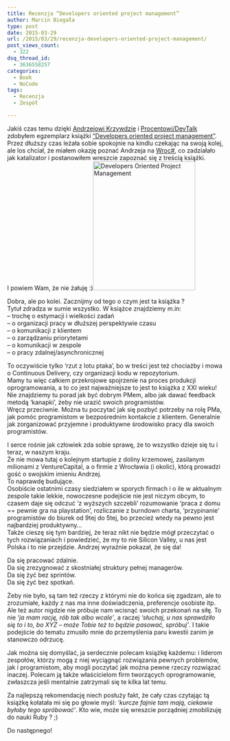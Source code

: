 ```yaml
---
title: Recenzja “Developers oriented project management”
author: Marcin Biegała
type: post
date: 2015-03-29
url: /2015/03/29/recenzja-developers-oriented-project-management/
post_views_count:
  - 322
dsq_thread_id:
  - 3636558257
categories:
  - Book
  - NoCode
tags:
  - Recenzja
  - Zespół

---
```

Jakiś czas temu dzięki [Andrzejowi Krzywdzie][1] i [Procentowi/DevTalk][2] zdobyłem egzemplarz książki [&#8220;Developers oriented project management&#8221;][3]. Przez dłuższy czas leżała sobie spokojnie na kindlu czekając na swoją kolej, ale los chciał, że miałem okazję poznać Andrzeja na [Wroc#][4], co zadziałało jak katalizator i postanowiłem wreszcie zapoznać się z treścią książki.  
I powiem Wam, że nie żałuję :)<a href="https://blog.biegala.net/wp-content/uploads/2015/03/ArkencyDeveloperOriented.png" rel="lightbox[363]"><img class="alignright size-medium wp-image-366" src="https://blog.biegala.net/wp-content/uploads/2015/03/ArkencyDeveloperOriented-238x300.png" alt="Developers Oriented Project Management" width="238" height="300" srcset="https://blog.biegala.net/wp-content/uploads/2015/03/ArkencyDeveloperOriented-238x300.png 238w, https://blog.biegala.net/wp-content/uploads/2015/03/ArkencyDeveloperOriented.png 277w" sizes="(max-width: 238px) 100vw, 238px" /></a>

Dobra, ale po kolei. Zacznijmy od tego o czym jest ta książka ?  
Tytuł zdradza w sumie wszystko. W książce znajdziemy m.in:  
&#8211; trochę o estymacji i wielkości zadań  
&#8211; o organizacji pracy w dłuższej perspektywie czasu  
&#8211; o komunikacji z klientem  
&#8211; o zarządzaniu priorytetami  
&#8211; o komunikacji w zespole  
&#8211; o pracy zdalnej/asynchronicznej

<!--more-->

To oczywiście tylko &#8216;rzut z lotu ptaka&#8217;, bo w treści jest też chociażby i mowa o Continuous Delivery, czy organizacji kodu w repozytorium.  
Mamy tu więc całkiem przekrojowe spojrzenie na proces produkcji oprogramowania, a to co jest najważniejsze to jest to książka z XXI wieku!  
Nie znajdziemy tu porad jak być dobrym PMem, albo jak dawać feedback metodą &#8216;kanapki&#8217;, żeby nie urazić swoich programistów.  
Wręcz przeciwnie. Można tu poczytać jak się pozbyć potrzeby na rolę PMa, jak pomóc programistom w bezpośrednim kontakcie z klientem. Generalnie jak zorganizować przyjemne i produktywne środowisko pracy dla swoich programistów.

I serce rośnie jak człowiek zda sobie sprawę, że to wszystko dzieje się tu i teraz, w naszym kraju.  
Że nie mowa tutaj o kolejnym startupie z doliny krzemowej, zasilanym milionami z VentureCapital, a o firmie z Wrocławia (i okolic), którą prowadzi gość o swojskim imieniu Andrzej.  
To naprawdę budujące.  
Osobiście ostatnimi czasy siedziałem w sporych firmach i o ile w aktualnym zespole takie lekkie, nowoczesne podejście nie jest niczym obcym, to czasem daje się odczuć &#8216;z wyższych szczebli&#8217; rozumowanie &#8216;praca z domu == pewnie gra na playstation&#8217;, rozliczanie z burndown charta, &#8216;przypinanie&#8217; programistów do biurek od 9tej do 5tej, bo przecież wtedy na pewno jest najbardziej produktywny&#8230;  
Także cieszę się tym bardziej, że teraz nikt nie będzie mógł przeczytać o tych rozwiązaniach i powiedzieć, że my to nie Silicon Valley, u nas jest Polska i to nie przejdzie. Andrzej wyraźnie pokazał, że się da!

Da się pracować zdalnie.  
Da się zrezygnować z skostniałej struktury pełnej managerów.  
Da się żyć bez sprintów.  
Da się żyć bez spotkań.

Żeby nie było, są tam też rzeczy z którymi nie do końca się zgadzam, ale to zrozumiałe, każdy z nas ma inne doświadczenia, preferencje osobiste itp. Ale też autor nigdzie nie próbuje nam wcisnąć swoich przekonań na siłę. To nie *&#8216;ja mam rację, rób tak albo wcale&#8217;*, a raczej *&#8216;słuchaj, u nas sprawdziło się to i to, bo XYZ &#8211; może Tobie też to będzie pasować, spróbuj&#8217;*. I takie podejście do tematu zmusiło mnie do przemyślenia paru kwestii zanim je stanowczo odrzucę.

Jak można się domyślać, ja serdecznie polecam książkę każdemu: i liderom zespołów, którzy mogą z niej wyciągnąć rozwiązania pewnych problemów, jak i programistom, aby mogli poczytać jak można pewne rzeczy rozwiązać inaczej. Polecam ją także właścicielom firm tworzących oprogramowanie, zwłaszcza jeśli mentalnie zatrzymali się te kilka lat temu.

Za najlepszą rekomendację niech posłuży fakt, że cały czas czytając tą książkę kołatała mi się po głowie myśl: *&#8216;kurcze fajnie tam mają, ciekawie byłoby tego spróbować&#8217;*. Kto wie, może się wreszcie porządniej zmobilizuję do nauki Ruby ? ;)

Do następnego!

 [1]: https://twitter.com/andrzejkrzywda
 [2]: http://devtalk.pl/
 [3]: http://blog.arkency.com/developers-oriented-project-management/
 [4]: http://wrocsharp.pl/